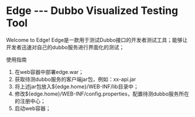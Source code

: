 Edge --- Dubbo Visualized Testing Tool
========================
Welcome to Edge!
Edge是一款用于测试Dubbo接口的开发者测试工具；能够让开发者迅速对自己的dubbo服务进行界面化的测试；

使用指南

1. 在web容器中部署edge.war；
2. 获取待测dubbo服务的客户端jar包，例如：xx-api.jar
3. 将上述jar包放入${edge.home}/WEB-INF/lib目录中；
4. 修改${edge.home}/WEB-INF/config.properties，配置待测dubbo服务所在的注册中心；
5. 启动web容器；
